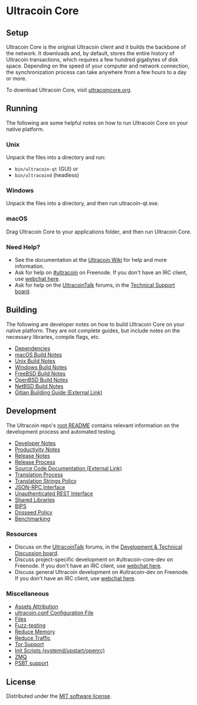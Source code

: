 Ultracoin Core
=============

Setup
---------------------
Ultracoin Core is the original Ultracoin client and it builds the backbone of the network. It downloads and, by default, stores the entire history of Ultracoin transactions, which requires a few hundred gigabytes of disk space. Depending on the speed of your computer and network connection, the synchronization process can take anywhere from a few hours to a day or more.

To download Ultracoin Core, visit [ultracoincore.org](https://ultracoincore.org/en/download/).

Running
---------------------
The following are some helpful notes on how to run Ultracoin Core on your native platform.

### Unix

Unpack the files into a directory and run:

- `bin/ultracoin-qt` (GUI) or
- `bin/ultracoind` (headless)

### Windows

Unpack the files into a directory, and then run ultracoin-qt.exe.

### macOS

Drag Ultracoin Core to your applications folder, and then run Ultracoin Core.

### Need Help?

* See the documentation at the [Ultracoin Wiki](https://en.ultracoin.it/wiki/Main_Page)
for help and more information.
* Ask for help on [#ultracoin](https://webchat.freenode.net/#ultracoin) on Freenode. If you don't have an IRC client, use [webchat here](https://webchat.freenode.net/#ultracoin).
* Ask for help on the [UltracoinTalk](https://ultracointalk.org/) forums, in the [Technical Support board](https://ultracointalk.org/index.php?board=4.0).

Building
---------------------
The following are developer notes on how to build Ultracoin Core on your native platform. They are not complete guides, but include notes on the necessary libraries, compile flags, etc.

- [Dependencies](dependencies.md)
- [macOS Build Notes](build-osx.md)
- [Unix Build Notes](build-unix.md)
- [Windows Build Notes](build-windows.md)
- [FreeBSD Build Notes](build-freebsd.md)
- [OpenBSD Build Notes](build-openbsd.md)
- [NetBSD Build Notes](build-netbsd.md)
- [Gitian Building Guide (External Link)](https://github.com/ultracoin-core/docs/blob/master/gitian-building.md)

Development
---------------------
The Ultracoin repo's [root README](/README.md) contains relevant information on the development process and automated testing.

- [Developer Notes](developer-notes.md)
- [Productivity Notes](productivity.md)
- [Release Notes](release-notes.md)
- [Release Process](release-process.md)
- [Source Code Documentation (External Link)](https://doxygen.ultracoincore.org/)
- [Translation Process](translation_process.md)
- [Translation Strings Policy](translation_strings_policy.md)
- [JSON-RPC Interface](JSON-RPC-interface.md)
- [Unauthenticated REST Interface](REST-interface.md)
- [Shared Libraries](shared-libraries.md)
- [BIPS](bips.md)
- [Dnsseed Policy](dnsseed-policy.md)
- [Benchmarking](benchmarking.md)

### Resources
* Discuss on the [UltracoinTalk](https://ultracointalk.org/) forums, in the [Development & Technical Discussion board](https://ultracointalk.org/index.php?board=6.0).
* Discuss project-specific development on #ultracoin-core-dev on Freenode. If you don't have an IRC client, use [webchat here](https://webchat.freenode.net/#ultracoin-core-dev).
* Discuss general Ultracoin development on #ultracoin-dev on Freenode. If you don't have an IRC client, use [webchat here](https://webchat.freenode.net/#ultracoin-dev).

### Miscellaneous
- [Assets Attribution](assets-attribution.md)
- [ultracoin.conf Configuration File](ultracoin-conf.md)
- [Files](files.md)
- [Fuzz-testing](fuzzing.md)
- [Reduce Memory](reduce-memory.md)
- [Reduce Traffic](reduce-traffic.md)
- [Tor Support](tor.md)
- [Init Scripts (systemd/upstart/openrc)](init.md)
- [ZMQ](zmq.md)
- [PSBT support](psbt.md)

License
---------------------
Distributed under the [MIT software license](/COPYING).
